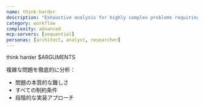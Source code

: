 ```yaml
---
name: think-harder
description: "Exhaustive analysis for highly complex problems requiring systematic breakdown"
category: workflow
complexity: advanced
mcp-servers: [sequential]
personas: [architect, analyst, researcher]
---
```


think harder $ARGUMENTS

複雑な問題を徹底的に分析：

- 問題の本質的な難しさ
- すべての制約条件
- 段階的な実装アプローチ
